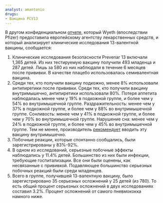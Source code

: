 ```yaml
---
analyst: amantonio
drugs:
- Вакцина PCV13
---
```


В другом конфиденциальном [отчете](http://ddata.over-blog.com/3/27/09/71/2012-2013/Prevenar--confidential--overview-clinical-trials.pdf), который Wyeth (впоследствии Pfizer) предоставила европейскому агентству лекарственных средств, и который анализирует клинические исследования 13-валентной вакцины, сообщается:
1) Клинические исследования безопасности Prevenar 13 включали 1,365 детей. Из них тестируемую вакцину получили 493 младенца и 287 детей. Лишь за 580 из них наблюдали в течение 6 месяцев после прививки. В качестве плацебо использовалась семивалентная вакцина.
2) Среди тех, кто получили вакцину подкожно, менее 8% использовали антипиретики после прививки. Среди тех, кто получили вакцину внутримышечно, антипиретики использовали 80%.
Потеря аппетита наблюдалась менее чем у 19% в подкожной группе, и более чем у 54% во внутримышечной группе.
Раздражительность: менее чем у 37% в подкожной группе, и более чем у 88% во внутримышечной группе.
Сонливость: менее чем у 41% в подкожной группе, и более чем у 70% во внутримышечной группе.
Нарушение сна: менее чем у 24% в подкожной группе, и более чем у 45% во внутримышечной группе.
Тем не менее, производитель [рекомендует](https://www.fda.gov/downloads/biologicsbloodvaccines/vaccines/approvedproducts/ucm201669.pdf) вводить эту вакцину внутримышечно.
3) Побочные реакции, которые спонтанно сообщались, были зарегистрированы у 83%-92%.
4) В одном из исследований, серьезные побочные эффекты наблюдались у 11.4% детей. Большинство из них были инфекции, требующие госпитализации. Все они были оценены, как несвязанные с прививкой. Подавляющее большинство серьезных побочных реакций были среди младенцев.
5) Всего в группе, получившей 13-валентную вакцину, было зарегистрировано 35 серьезных осложнений у 25 детей (из 780). То есть общий процент серьезных осложнений в двух исследованиях составил 3.2%. Процент осложнений от самого пневмококка намного ниже.
